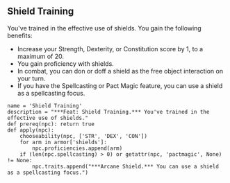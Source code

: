 ## Shield Training
You've trained in the effective use of shields. You gain the following benefits:

* Increase your Strength, Dexterity, or Constitution score by 1, to a maximum of 20.
* You gain proficiency with shields.
* In combat, you can don or doff a shield as the free object interaction on your turn.
* If you have the Spellcasting or Pact Magic feature, you can use a shield as a spellcasting focus.

```
name = 'Shield Training'
description = "***Feat: Shield Training.*** You've trained in the effective use of shields."
def prereq(npc): return true
def apply(npc):
    chooseability(npc, ['STR', 'DEX', 'CON'])
    for arm in armor['shields']:
        npc.proficiencies.append(arm)
    if (len(npc.spellcasting) > 0) or getattr(npc, 'pactmagic', None) != None:
        npc.traits.append("***Arcane Shield.*** You can use a shield as a spellcasting focus.")
```
